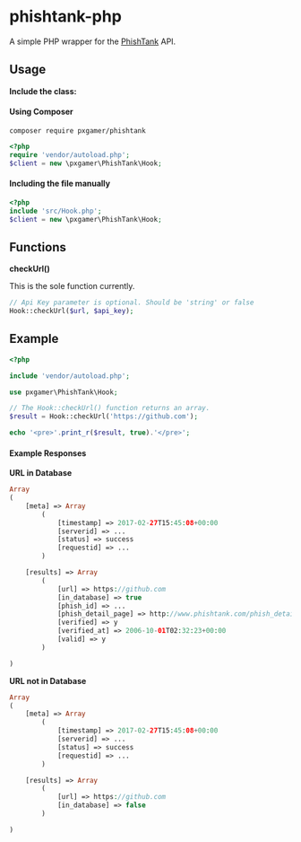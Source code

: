# phishtank-php

A simple PHP wrapper for the [PhishTank][pt] API.

## Usage

__Include the class:__

#### Using Composer  
`composer require pxgamer/phishtank`  
```php
<?php
require 'vendor/autoload.php';
$client = new \pxgamer\PhishTank\Hook;
```

#### Including the file manually  
```php
<?php
include 'src/Hook.php';
$client = new \pxgamer\PhishTank\Hook;
```

## Functions

__checkUrl()__

This is the sole function currently.

```php
// Api Key parameter is optional. Should be 'string' or false
Hook::checkUrl($url, $api_key);
```

## Example

```php
<?php

include 'vendor/autoload.php';

use pxgamer\PhishTank\Hook;

// The Hook::checkUrl() function returns an array.
$result = Hook::checkUrl('https://github.com');

echo '<pre>'.print_r($result, true).'</pre>';
```
#### Example Responses

__URL in Database__
```php
Array
(
    [meta] => Array
        (
            [timestamp] => 2017-02-27T15:45:08+00:00
            [serverid] => ...
            [status] => success
            [requestid] => ...
        )

    [results] => Array
        (
            [url] => https://github.com
            [in_database] => true
            [phish_id] => ...
            [phish_detail_page] => http://www.phishtank.com/phish_detail.php?phish_id=*
            [verified] => y
            [verified_at] => 2006-10-01T02:32:23+00:00
            [valid] => y
        )

)
```

__URL not in Database__
```php
Array
(
    [meta] => Array
        (
            [timestamp] => 2017-02-27T15:45:08+00:00
            [serverid] => ...
            [status] => success
            [requestid] => ...
        )

    [results] => Array
        (
            [url] => https://github.com
            [in_database] => false
        )

)
```

[pt]: https://www.phishtank.com